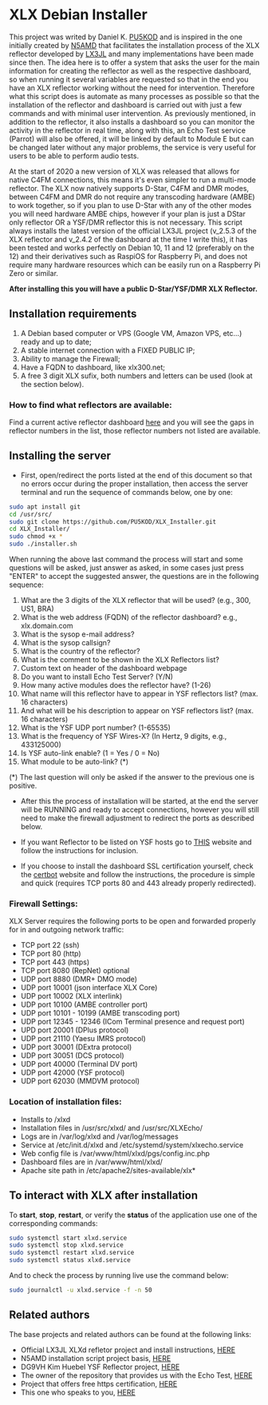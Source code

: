 # XLX Debian Installer
This project was writed by Daniel K. [PU5KOD](https://www.qrz.com/db/PU5KOD) and is inspired in the one initially created by [N5AMD](https://github.com/n5amd/xlxd-debian-installer) that facilitates the installation process of the XLX reflector developed by [LX3JL](https://github.com/LX3JL/xlxd) and many implementations have been made since then. The idea here is to offer a system that asks the user for the main information for creating the reflector as well as the respective dashboard, so when running it several variables are requested so that in the end you have an XLX reflector working without the need for intervention. Therefore what this script does is automate as many processes as possible so that the installation of the reflector and dashboard is carried out with just a few commands and with minimal user intervention. As previously mentioned, in addition to the reflector, it also installs a dashboard so you can monitor the activity in the reflector in real time, along with this, an Echo Test service (Parrot) will also be offered, it will be linked by default to Module E but can be changed later without any major problems, the service is very useful for users to be able to perform audio tests.

At the start of 2020 a new version of XLX was released that allows for native C4FM connections, this means it's even simpler to run a multi-mode reflector. The XLX now natively supports D-Star, C4FM and DMR modes, between C4FM and DMR do not require any transcoding hardware (AMBE) to work together, so if you plan to use D-Star with any of the other modes you will need hardware AMBE chips, however if your plan is just a DStar only reflector OR a YSF/DMR reflector this is not necessary.
This script always installs the latest version of the official LX3JL project (v_2.5.3 of the XLX reflector and v_2.4.2 of the dashboard at the time I write this), it has been tested and works perfectly on Debian 10, 11 and 12 (preferably on the 12) and their derivatives such as RaspiOS for Raspberry Pi, and does not require many hardware resources which can be easily run on a Raspberry Pi Zero or similar.

<b>After installing this you will have a public D-Star/YSF/DMR XLX Reflector.</b>

## Installation requirements
01.  A Debian based computer or VPS (Google VM, Amazon VPS, etc...) ready and up to date;
02.  A stable internet connection with a FIXED PUBLIC IP;
03.  Ability to manage the Firewall;
04.  Have a FQDN to dashboard, like xlx300.net;
05.  A free 3 digit XLX sufix, both numbers and letters can be used (look at the section below).

### How to find what reflectors are available:
Find a current active reflector dashboard [here](https://xlxbra.net/index.php?show=reflectors) and you will see the gaps in reflector numbers in the list, those reflector numbers not listed are available. 

## Installing the server
* First, open/redirect the ports listed at the end of this document so that no errors occur during the proper installation, then access the server terminal and run the sequence of commands below, one by one:
```sh
sudo apt install git
cd /usr/src/
sudo git clone https://github.com/PU5KOD/XLX_Installer.git
cd XLX_Installer/
sudo chmod +x *
sudo ./installer.sh
```
When running the above last command the process will start and some questions will be asked, just answer as asked, in some cases just press "ENTER" to accept the suggested answer, the questions are in the following sequence:
01. What are the 3 digits of the XLX reflector that will be used? (e.g., 300, US1, BRA)
02. What is the web address (FQDN) of the reflector dashboard? e.g., xlx.domain.com
03. What is the sysop e-mail address?
04. What is the sysop callsign?
05. What is the country of the reflector?
06. What is the comment to be shown in the XLX Reflectors list?
07. Custom text on header of the dashboard webpage
08. Do you want to install Echo Test Server? (Y/N)
09. How many active modules does the reflector have? (1-26)
10. What name will this reflector have to appear in YSF reflectors list? (max. 16 characters)
11. And what will be his description to appear on YSF reflectors list? (max. 16 characters)
12. What is the YSF UDP port number? (1-65535)
13. What is the frequency of YSF Wires-X? (In Hertz, 9 digits, e.g., 433125000)
14. Is YSF auto-link enable? (1 = Yes / 0 = No)
15. What module to be auto-link? (*)

(*) The last question will only be asked if the answer to the previous one is positive.

* After this the process of installation will be started, at the end the server will be RUNNING and ready to accept connections, however you will still need to make the firewall adjustment to redirect the ports as described below.

* If you want Reflector to be listed on YSF hosts go to [THIS](https://register.ysfreflector.de/register) website and follow the instructions for inclusion.

* If you choose to install the dashboard SSL certification yourself, check the [certbot](https://certbot.eff.org) website and follow the instructions, the procedure is simple and quick (requires TCP ports 80 and 443 already properly redirected).

### Firewall Settings:

XLX Server requires the following ports to be open and forwarded properly for in and outgoing network traffic:

* TCP port 22 (ssh)
* TCP port 80 (http)
* TCP port 443 (https)
* TCP port 8080 (RepNet) optional
* UDP port 8880 (DMR+ DMO mode)
* UDP port 10001 (json interface XLX Core)
* UDP port 10002 (XLX interlink)
* UDP port 10100 (AMBE controller port)
* UDP port 10101 - 10199 (AMBE transcoding port)
* UDP port 12345 - 12346 (ICom Terminal presence and request port)
* UPD port 20001 (DPlus protocol)
* UDP port 21110 (Yaesu IMRS protocol)
* UDP port 30001 (DExtra protocol)
* UDP port 30051 (DCS protocol)
* UDP port 40000 (Terminal DV port)
* UDP port 42000 (YSF protocol)
* UDP port 62030 (MMDVM protocol)

### Location of installation files:
 - Installs to /xlxd
 - Installation files in /usr/src/xlxd/ and /usr/src/XLXEcho/
 - Logs are in /var/log/xlxd and /var/log/messages
 - Service at /etc/init.d/xlxd and /etc/systemd/system/xlxecho.service
 - Web config file is /var/www/html/xlxd/pgs/config.inc.php
 - Dashboard files are in /var/www/html/xlxd/
 - Apache site path in /etc/apache2/sites-available/xlx*

## To interact with XLX after installation
To <b>start</b>, <b>stop</b>, <b>restart</b>, or verify the <b>status</b> of the application use one of the corresponding commands:
```sh
sudo systemctl start xlxd.service
sudo systemctl stop xlxd.service
sudo systemctl restart xlxd.service
sudo systemctl status xlxd.service
```
And to check the process by running live use the command below:
```sh
sudo journalctl -u xlxd.service -f -n 50
```

## Related authors
The base projects and related authors can be found at the following links:
- Official LX3JL XLXd refletor project and install instructions, [HERE](https://github.com/LX3JL/xlxd)
- N5AMD installation script project basis, [HERE](https://github.com/n5amd/xlxd-debian-installer)
- DG9VH  Kim Huebel YSF Reflector project, [HERE](https://register.ysfreflector.de/)
- The owner of the repository that provides us with the Echo Test, [HERE](https://github.com/narspt/XLXEcho)
- Project that offers free https certification, [HERE](https://certbot.eff.org/)
- This one who speaks to you, [HERE](https://www.qrz.com/db/PU5KOD)
